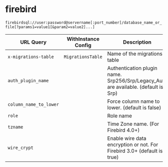 # firebird

`firebirdsql://user:password@servername[:port_number]/database_name_or_file[?params1=value1[&param2=value2]...]`

| URL Query  | WithInstance Config | Description |
|------------|---------------------|-------------|
| `x-migrations-table` | `MigrationsTable` | Name of the migrations table |
| `auth_plugin_name` | | Authentication plugin name. Srp256/Srp/Legacy_Auth are available. (default is Srp) |
| `column_name_to_lower` | | Force column name to lower. (default is false) |
| `role` | | Role name |
| `tzname` | | Time Zone name. (For Firebird 4.0+) |
| `wire_crypt` | | Enable wire data encryption or not. For Firebird 3.0+ (default is true) |
